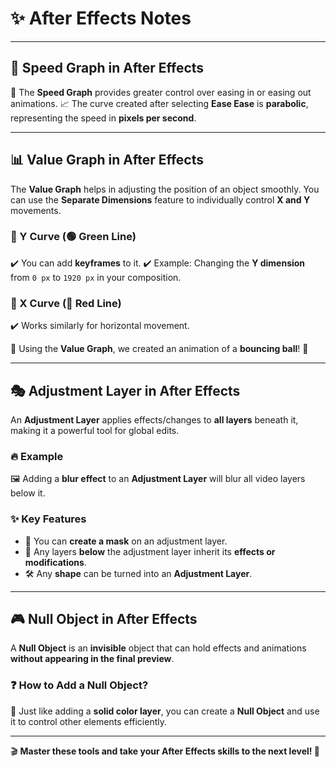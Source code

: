 # ✨ After Effects Notes

---

## 🎯 Speed Graph in After Effects
📌 The **Speed Graph** provides greater control over easing in or easing out animations.
📈 The curve created after selecting **Ease Ease** is **parabolic**, representing the speed in **pixels per second**.

---

## 📊 Value Graph in After Effects
The **Value Graph** helps in adjusting the position of an object smoothly. You can use the **Separate Dimensions** feature to individually control **X and Y** movements.

### 🔹 Y Curve (🟢 Green Line)
✔️ You can add **keyframes** to it.
✔️ Example: Changing the **Y dimension** from `0 px` to `1920 px` in your composition.

### 🔸 X Curve (🔴 Red Line)
✔️ Works similarly for horizontal movement.

🚀 Using the **Value Graph**, we created an animation of a **bouncing ball**! 🏀

---

## 🎭 Adjustment Layer in After Effects
An **Adjustment Layer** applies effects/changes to **all layers** beneath it, making it a powerful tool for global edits.

### 🔥 Example
🖼️ Adding a **blur effect** to an **Adjustment Layer** will blur all video layers below it.

### ✨ Key Features
- 🎨 You can **create a mask** on an adjustment layer.
- 🔄 Any layers **below** the adjustment layer inherit its **effects or modifications**.
- 🛠️ Any **shape** can be turned into an **Adjustment Layer**.

---

## 🎮 Null Object in After Effects
A **Null Object** is an **invisible** object that can hold effects and animations **without appearing in the final preview**.

### ❓ How to Add a Null Object?
📍 Just like adding a **solid color layer**, you can create a **Null Object** and use it to control other elements efficiently.

---

🎬 **Master these tools and take your After Effects skills to the next level! 🚀**

